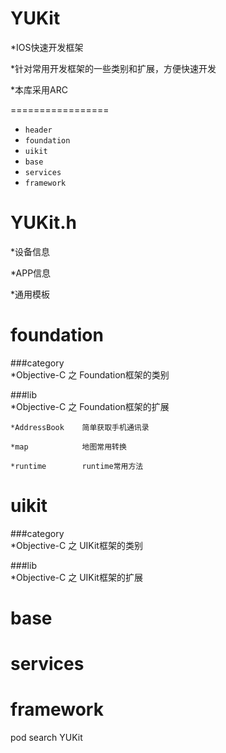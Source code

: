 
YUKit
=================
*IOS快速开发框架

*针对常用开发框架的一些类别和扩展，方便快速开发

*本库采用ARC

=================
- ```header```
-  ```foundation```
-  ```uikit```
-  ```base```
-  ```services```
-  ```framework```



YUKit.h
=================
*设备信息

*APP信息

*通用模板



foundation
=================
###category   
   *Objective-C 之 Foundation框架的类别

###lib            
   *Objective-C 之 Foundation框架的扩展


    *AddressBook    简单获取手机通讯录

    *map            地图常用转换

    *runtime        runtime常用方法



uikit
=================
###category       
*Objective-C 之 UIKit框架的类别

###lib            
*Objective-C 之 UIKit框架的扩展


base
=================



services
=================



framework
=================




pod search YUKit
